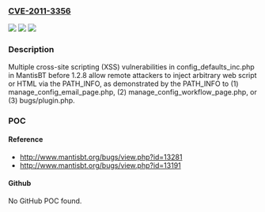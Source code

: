 ### [CVE-2011-3356](https://cve.mitre.org/cgi-bin/cvename.cgi?name=CVE-2011-3356)
![](https://img.shields.io/static/v1?label=Product&message=n%2Fa&color=blue)
![](https://img.shields.io/static/v1?label=Version&message=n%2Fa&color=blue)
![](https://img.shields.io/static/v1?label=Vulnerability&message=n%2Fa&color=brighgreen)

### Description

Multiple cross-site scripting (XSS) vulnerabilities in config_defaults_inc.php in MantisBT before 1.2.8 allow remote attackers to inject arbitrary web script or HTML via the PATH_INFO, as demonstrated by the PATH_INFO to (1) manage_config_email_page.php, (2) manage_config_workflow_page.php, or (3) bugs/plugin.php.

### POC

#### Reference
- http://www.mantisbt.org/bugs/view.php?id=13281
- http://www.mantisbt.org/bugs/view.php?id=13191

#### Github
No GitHub POC found.

